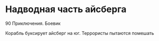 # Надводная часть айсберга

90
Приключения. Боевик

Корабль буксирует айсберг на юг. Террористы пытаются помешать